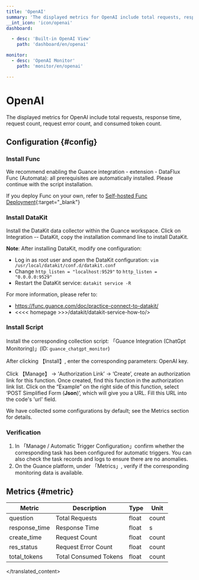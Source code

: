 ```yaml
---
title: 'OpenAI'
summary: 'The displayed metrics for OpenAI include total requests, response time, request count, request error count, and consumed token count.'
__int_icon: 'icon/openai'
dashboard:

  - desc: 'Built-in OpenAI View'
    path: 'dashboard/en/openai'

monitor:
  - desc: 'OpenAI Monitor'
    path: 'monitor/en/openai'

---
```


<!-- markdownlint-disable MD025 -->

# OpenAI

<!-- markdownlint-enable -->

The displayed metrics for OpenAI include total requests, response time, request count, request error count, and consumed token count.

## Configuration {#config}

### Install Func

We recommend enabling the Guance integration - extension - DataFlux Func (Automata): all prerequisites are automatically installed. Please continue with the script installation.

If you deploy Func on your own, refer to [Self-hosted Func Deployment](https://func.guance.com/doc/script-market-guance-integration/){:target="_blank"}

### Install DataKit

Install the DataKit data collector within the Guance workspace. Click on Integration -- DataKit, copy the installation command line to install DataKit.

**Note**: After installing DataKit, modify one configuration:

- Log in as root user and open the DataKit configuration: `vim /usr/local/datakit/conf.d/datakit.conf`
- Change `http_listen = "localhost:9529"` to `http_listen = "0.0.0.0:9529"`
- Restart the DataKit service: `datakit service -R`

For more information, please refer to:

- <https://func.guance.com/doc/practice-connect-to-datakit/>
- <<<< homepage >>>/datakit/datakit-service-how-to/>

### Install Script

Install the corresponding collection script: 「Guance Integration (ChatGpt Monitoring)」(ID: `guance_chatgpt_monitor`)

After clicking 【Install】, enter the corresponding parameters: OpenAI key.

Click 【Manage】 -> ‘Authorization Link’ -> ‘Create’, create an authorization link for this function. Once created, find this function in the authorization link list. Click on the “Example” on the right side of this function, select ‘POST Simplified Form (**Json**)’, which will give you a URL. Fill this URL into the code's 'url' field.

We have collected some configurations by default; see the Metrics section for details.

### Verification

1. In 「Manage / Automatic Trigger Configuration」confirm whether the corresponding task has been configured for automatic triggers. You can also check the task records and logs to ensure there are no anomalies.
2. On the Guance platform, under 「Metrics」, verify if the corresponding monitoring data is available.

## Metrics {#metric}

| Metric        | Description   | Type  | Unit  |
| ------------- | ------------- | ----- | ----- |
| question      | Total Requests | float | count |
| response_time | Response Time | float | s     |
| create_time   | Request Count | float | count |
| res_status    | Request Error Count | float | count |
| total_tokens  | Total Consumed Tokens | float | count |
</translated_content>
